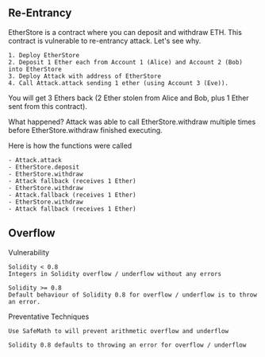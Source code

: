 ## Re-Entrancy
EtherStore is a contract where you can deposit and withdraw ETH.
This contract is vulnerable to re-entrancy attack.
Let's see why.

    1. Deploy EtherStore
    2. Deposit 1 Ether each from Account 1 (Alice) and Account 2 (Bob) into EtherStore
    3. Deploy Attack with address of EtherStore
    4. Call Attack.attack sending 1 ether (using Account 3 (Eve)).
   You will get 3 Ethers back (2 Ether stolen from Alice and Bob,
   plus 1 Ether sent from this contract).

What happened?
Attack was able to call EtherStore.withdraw multiple times before
EtherStore.withdraw finished executing.

Here is how the functions were called

    - Attack.attack
    - EtherStore.deposit
    - EtherStore.withdraw
    - Attack fallback (receives 1 Ether)
    - EtherStore.withdraw
    - Attack.fallback (receives 1 Ether)
    - EtherStore.withdraw
    - Attack fallback (receives 1 Ether)

## Overflow

Vulnerability
    
    Solidity < 0.8
    Integers in Solidity overflow / underflow without any errors

    Solidity >= 0.8
    Default behaviour of Solidity 0.8 for overflow / underflow is to throw an error.



Preventative Techniques

    Use SafeMath to will prevent arithmetic overflow and underflow

    Solidity 0.8 defaults to throwing an error for overflow / underflow